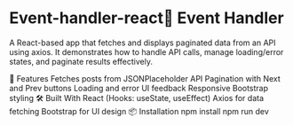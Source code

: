 # Event-handler-react📅 Event Handler
A React-based app that fetches and displays paginated data from an API using axios. It demonstrates how to handle API calls, manage loading/error states, and paginate results effectively.

🚀 Features
Fetches posts from JSONPlaceholder API
Pagination with Next and Prev buttons
Loading and error UI feedback
Responsive Bootstrap styling
🛠️ Built With
React (Hooks: useState, useEffect)
Axios for data fetching
Bootstrap for UI design
📦 Installation
npm install
npm run dev
